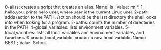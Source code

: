 0-alias: creates a script that creates an alias. Name: ls ; Value: rm *.
1-hello_you: prints hello user, where user is the current Linux user.
2-path: adds /action to the PATH. /action should be the last directory the shell looks into when looking for a program.
3-paths: counts the number of directories in the PATH.
4-global_variables: lists environment variables.
5-local_variables: lists all local variables and environment variables, and functions.
6-create_local_variable: creates a new local variable. Name: BEST ; Value: School.
